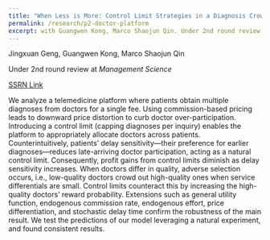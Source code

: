 ```yaml
---
title: "When Less is More: Control Limit Strategies in a Diagnosis Crowdsourcing Platform"
permalink: /research/p2-doctor-platform
excerpt: with Guangwen Kong, Marco Shaojun Qin. Under 2nd round review at **_Management_ _Science_**
---
```

Jingxuan Geng, Guangwen Kong, Marco Shaojun Qin

Under 2nd round review at _Management_ _Science_

[SSRN Link](https://ssrn.com/abstract=4508590)

We analyze a telemedicine platform where patients obtain multiple diagnoses from doctors for a single fee. Using commission-based pricing leads to downward price distortion to curb doctor over-participation. Introducing a control limit (capping diagnoses per inquiry) enables the platform to appropriately allocate doctors across patients. Counterintuitively, patients’ delay sensitivity—their preference for earlier diagnoses—reduces late-arriving doctor participation, acting as a natural control limit. Consequently, profit gains from control limits diminish as delay sensitivity increases. When doctors differ in quality, adverse selection occurs, i.e., low-quality doctors crowd out high-quality ones when service differentials are small. Control limits counteract this by increasing the high-quality doctors’ reward probability. Extensions such as general utility function, endogenous commission rate, endogenous effort, price differentiation, and stochastic delay time confirm the robustness of the main result. We test the predictions of our model leveraging a natural experiment, and found consistent results.
